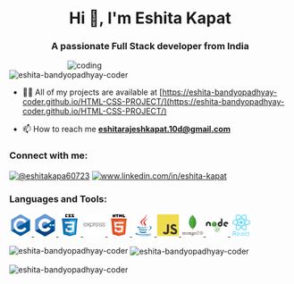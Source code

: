 <h1 align="center">Hi 👋, I'm Eshita Kapat</h1>
<h3 align="center">A passionate Full Stack developer from India</h3>

<img align="right" alt="coding" width="400" src="https://user-images.githubusercontent.com/55389276/140866485-8fb1c876-9a8f-4d6a-98dc-08c4981eaf70.gif">

<p align="left"> <img src="https://komarev.com/ghpvc/?username=eshita-bandyopadhyay-coder&label=Profile%20views&color=0e75b6&style=flat" alt="eshita-bandyopadhyay-coder" /> </p>

- 👨‍💻 All of my projects are available at
  [https://eshita-bandyopadhyay-coder.github.io/HTML-CSS-PROJECT/](https://eshita-bandyopadhyay-coder.github.io/HTML-CSS-PROJECT/)

- 📫 How to reach me
  **eshitarajeshkapat.10d@gmail.com**

<h3 align="left">Connect with me:</h3>
<p align="left">
<a href="https://twitter.com/@eshitakapa60723" target="blank"><img align="center" src="https://raw.githubusercontent.com/rahuldkjain/github-profile-readme-generator/master/src/images/icons/Social/twitter.svg" alt="@eshitakapa60723" height="30" width="40" /></a>
<a href="https://linkedin.com/in/www.linkedin.com/in/eshita-kapat" target="blank"><img align="center" src="https://raw.githubusercontent.com/rahuldkjain/github-profile-readme-generator/master/src/images/icons/Social/linked-in-alt.svg" alt="www.linkedin.com/in/eshita-kapat" height="30" width="40" /></a>
</p>

<h3 align="left">Languages and Tools:</h3>
<p align="left"> <a href="https://www.cprogramming.com/" target="_blank" rel="noreferrer"> <img src="https://raw.githubusercontent.com/devicons/devicon/master/icons/c/c-original.svg" alt="c" width="40" height="40"/> </a> <a href="https://www.w3schools.com/cpp/" target="_blank" rel="noreferrer"> <img src="https://raw.githubusercontent.com/devicons/devicon/master/icons/cplusplus/cplusplus-original.svg" alt="cplusplus" width="40" height="40"/> </a> <a href="https://www.w3schools.com/css/" target="_blank" rel="noreferrer"> <img src="https://raw.githubusercontent.com/devicons/devicon/master/icons/css3/css3-original-wordmark.svg" alt="css3" width="40" height="40"/> </a> <a href="https://expressjs.com" target="_blank" rel="noreferrer"> <img src="https://raw.githubusercontent.com/devicons/devicon/master/icons/express/express-original-wordmark.svg" alt="express" width="40" height="40"/> </a> <a href="https://www.w3.org/html/" target="_blank" rel="noreferrer"> <img src="https://raw.githubusercontent.com/devicons/devicon/master/icons/html5/html5-original-wordmark.svg" alt="html5" width="40" height="40"/> </a> <a href="https://www.java.com" target="_blank" rel="noreferrer"> <img src="https://raw.githubusercontent.com/devicons/devicon/master/icons/java/java-original.svg" alt="java" width="40" height="40"/> </a> <a href="https://developer.mozilla.org/en-US/docs/Web/JavaScript" target="_blank" rel="noreferrer"> <img src="https://raw.githubusercontent.com/devicons/devicon/master/icons/javascript/javascript-original.svg" alt="javascript" width="40" height="40"/> </a> <a href="https://www.mongodb.com/" target="_blank" rel="noreferrer"> <img src="https://raw.githubusercontent.com/devicons/devicon/master/icons/mongodb/mongodb-original-wordmark.svg" alt="mongodb" width="40" height="40"/> </a> <a href="https://nodejs.org" target="_blank" rel="noreferrer"> <img src="https://raw.githubusercontent.com/devicons/devicon/master/icons/nodejs/nodejs-original-wordmark.svg" alt="nodejs" width="40" height="40"/> </a> <a href="https://reactjs.org/" target="_blank" rel="noreferrer"> <img src="https://raw.githubusercontent.com/devicons/devicon/master/icons/react/react-original-wordmark.svg" alt="react" width="40" height="40"/> </a> </p>

<p><img align="left" src="https://github-readme-stats.vercel.app/api/top-langs?username=eshita-bandyopadhyay-coder&show_icons=true&locale=en&layout=compact" alt="eshita-bandyopadhyay-coder" /></p>

<p>&nbsp;<img align="center" src="https://github-readme-stats.vercel.app/api?username=eshita-bandyopadhyay-coder&show_icons=true&locale=en" alt="eshita-bandyopadhyay-coder" /></p>

<p><img align="center" src="https://github-readme-streak-stats.herokuapp.com/?user=eshita-bandyopadhyay-coder&" alt="eshita-bandyopadhyay-coder" /></p>


